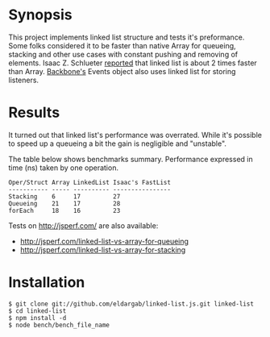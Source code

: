 # Synopsis

This project implements linked list structure and tests it's preformance. Some
folks considered it to be faster than native Array for queueing, stacking and
other use cases with constant pushing and removing of elements. Isaac Z.
Schlueter [reported](https://github.com/isaacs/fast-list) that linked list is
about 2 times faster than Array. [Backbone's](http://backbonejs.org/) Events
object also uses linked list for storing listeners. 

# Results

It turned out that linked list's performance was overrated. While it's possible
to speed up a queueing a bit the gain is negligible and "unstable".

The table below shows benchmarks summary. Performance expressed in time (ns)
taken by one operation.

```
Oper/Struct Array LinkedList Isaac's FastList
----------- ----- ---------- ----------------
Stacking    6     17         27              
Queueing    21    17         28              
forEach     18    16         23              
```
Tests on http://jsperf.com/ are also available:

* http://jsperf.com/linked-list-vs-array-for-queueing
* http://jsperf.com/linked-list-vs-array-for-stacking

# Installation

```
$ git clone git://github.com/eldargab/linked-list.js.git linked-list
$ cd linked-list
$ npm install -d
$ node bench/bench_file_name
```

